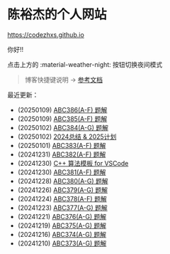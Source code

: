 # 陈裕杰的个人网站

<https://codezhxs.github.io>

你好!!

点击上方的 :material-weather-night: 按钮切换夜间模式

> 博客快捷键说明 -> [参考文档](https://squidfunk.github.io/mkdocs-material/setup/setting-up-navigation/#keyboard-shortcuts-mkdocsyml)

最近更新：

- (20250109) [ABC386(A-F) 题解](./algorithm/AtCoder/abc386.md)
- (20250109) [ABC385(A-F) 题解](./algorithm/AtCoder/abc385.md)
- (20250102) [ABC384(A-G) 题解](./algorithm/AtCoder/abc384.md)
- (20250102) [2024总结 & 2025计划](./essay/diary/2025-00.md)
- (20250101) [ABC383(A-F) 题解](./algorithm/AtCoder/abc383.md)
- (20241231) [ABC382(A-F) 题解](./algorithm/AtCoder/abc382.md)
- (20241230) [C++ 算法模板 for VSCode](./algorithm/cpp_templete.md)
- (20241230) [ABC381(A-F) 题解](./algorithm/AtCoder/abc381.md)
- (20241228) [ABC380(A-G) 题解](./algorithm/AtCoder/abc380.md)
- (20241226) [ABC379(A-G) 题解](./algorithm/AtCoder/abc379.md)
- (20241224) [ABC378(A-F) 题解](./algorithm/AtCoder/abc378.md)
- (20241223) [ABC377(A-G) 题解](./algorithm/AtCoder/abc377.md)
- (20241221) [ABC376(A-G) 题解](./algorithm/AtCoder/abc376.md)
- (20241219) [ABC375(A-G) 题解](./algorithm/AtCoder/abc375.md)
- (20241216) [ABC374(A-G) 题解](./algorithm/AtCoder/abc374.md)
- (20241210) [ABC373(A-G) 题解](./algorithm/AtCoder/abc373.md)
